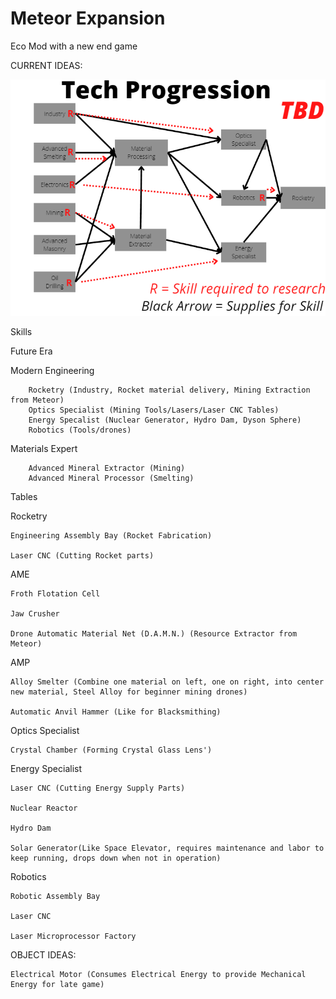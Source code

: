 # Meteor Expansion
 Eco Mod with a new end game

CURRENT IDEAS:

![TechTree](https://github.com/Valderg/Meteor-Expansion/blob/main/TechTree.png)



Skills

   Future Era
  
   Modern Engineering
			
        Rocketry (Industry, Rocket material delivery, Mining Extraction from Meteor)   
        Optics Specialist (Mining Tools/Lasers/Laser CNC Tables)
        Energy Specalist (Nuclear Generator, Hydro Dam, Dyson Sphere)   
        Robotics (Tools/drones)
        
								
								
								
   Materials Expert
			
        Advanced Mineral Extractor (Mining)
        Advanced Mineral Processor (Smelting)


    


Tables


   Rocketry
  
    Engineering Assembly Bay (Rocket Fabrication)
    
    Laser CNC (Cutting Rocket parts)
    
    
  AME
  
    Froth Flotation Cell
    
    Jaw Crusher
    
    Drone Automatic Material Net (D.A.M.N.) (Resource Extractor from Meteor)
    
    
  AMP
  
    Alloy Smelter (Combine one material on left, one on right, into center new material, Steel Alloy for beginner mining drones)
    
    Automatic Anvil Hammer (Like for Blacksmithing)
    
    
  Optics Specialist
  
    Crystal Chamber (Forming Crystal Glass Lens')
    
    
  Energy Specialist
  
    Laser CNC (Cutting Energy Supply Parts)
    
    Nuclear Reactor
    
    Hydro Dam
    
    Solar Generator(Like Space Elevator, requires maintenance and labor to keep running, drops down when not in operation)
    
    
  Robotics
  
    Robotic Assembly Bay
    
    Laser CNC
    
    Laser Microprocessor Factory
    
    



OBJECT IDEAS:

    Electrical Motor (Consumes Electrical Energy to provide Mechanical Energy for late game)
